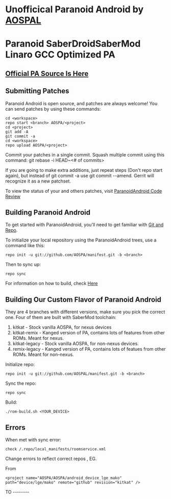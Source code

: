 Unofficical Paranoid Android by [AOSPAL](http://google.com/+AospalOrg)
======================================================================

Paranoid SaberDroidSaberMod Linaro GCC Optimized PA
===================================================

[Official PA Source Is Here](https://github.com/AOSPA)
------------------------------------------------------

Submitting Patches
------------------

Paranoid Android is open source, and patches are always welcome!
You can send patches by using these commands:

    cd <workspace>
    repo start <branch> AOSPA/<project>
    cd <project>
    git add -A
    git commit -a
    cd <workspace>
    repo upload AOSPA/<project>

Commit your patches in a single commit. Squash multiple commit using this command: git rebase -i HEAD~<# of commits>

If you are going to make extra additions, just repeat steps (Don't repo start again), but instead of git commit -a
use git commit --amend. Gerrit will recognize it as a new patchset.

To view the status of your and others patches, visit [ParanoidAndroid Code Review](http://gerrit.paranoidandroid.co)


Building Paranoid Android
-------------------------

To get started with ParanoidAndroid, you'll need to get
familiar with [Git and Repo](http://source.android.com/download/using-repo).

To initialize your local repository using the ParanoidAndroid trees, use a command like this:

    repo init -u git://github.com/AOSPA/manifest.git -b <branch>

Then to sync up:

    repo sync

For information on how to build, check [Here](https://github.com/AOSPA/manifest)

Building Our Custom Flavor of Paranoid Android
----------------------------------------------

They are 4 branches with different versions, make sure you pick the correct one. Four of them are built with SaberMod toolchain:

1. kitkat - Stock vanilla AOSPA, for nexus devices
2. kitkat-remix - Kanged version of PA, contains lots of features from other ROMs. Meant for nexus. 
3. kitkat-legacy - Stock vanilla AOSPA, for non-nexus devices. 
4. remix-legacy - Kanged version of PA, contains lots of featues from other ROMs. Meant for non-nexus.


Initialize repo:

    repo init -u git://github.com/AOSPAL/manifest.git -b <branch>
    
Sync the repo:

    repo sync
    
Build:

    ./rom-build.sh <YOUR_DEVICE>
    

Errors
-------
When met with sync error:

    check /.repo/local_manifests/roomservice.xml
    
Change errors to reflect correct repos , EG.

From
   
    <project name="AOSPA/AOSPA/android_device_lge_mako" path="device/lge/mako" remote="github" revision="kitkat" />
</manifest>
TO  
    <project name="AOSPA/android_device_lge_mako" path="device/lge/mako" remote="github" revision="kitkat" />
</manifest>
--------
